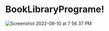 # BookLibraryPrograme!
![Screenshot 2022-08-10 at 7 56 37 PM](https://user-images.githubusercontent.com/110263665/183919655-48e52256-e3f3-459a-8e5e-934eb4a63f9f.png)
